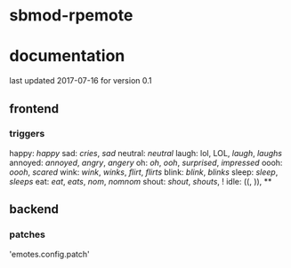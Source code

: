 # sbmod-rpemote
# documentation
last updated 2017-07-16 for version 0.1

## frontend
### triggers
happy: *happy*
sad: *cries*, *sad*
neutral: *neutral*
laugh: lol, LOL, *laugh*, *laughs*
annoyed: *annoyed*, *angry*, *angery*
oh: *oh*, *ooh*, *surprised*, *impressed*
oooh: *oooh*, *scared*
wink: *wink*, *winks*, *flirt*, *flirts*
blink: *blink*, *blinks*
sleep: *sleep*, *sleeps*
eat: *eat*, *eats*, *nom*, *nomnom*
shout: *shout*, *shouts*, !
idle: ((, )), **

## backend
### patches
'emotes.config.patch'
